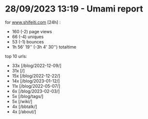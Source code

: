 # 28/09/2023 13:19 - Umami report
for www.shifeiti.com [24h] :

 - 160 (-2) page views
 - 66 (-4) uniques
 - 53 (-1) bounces
 - 1h 56' 19'' (-3h 4' 30'') totaltime


top 10 urls:
 - 33x [/blog/2022-12-09/]
 - 31x [/]
 - 15x [/blog/2022-12-22/]
 - 14x [/blog/2023-01-12/]
 - 11x [/blog/2022-05-07/]
 - 6x [/blog/2023-02-03/]
 - 5x [/blog/tags/]
 - 5x [/wiki/]
 - 4x [/bbtalk/]
 - 4x [/about/]


